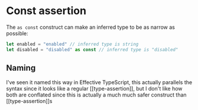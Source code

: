 # Const assertion
The `as const` construct can make an inferred type to be as narrow as possible:

```ts
let enabled = "enabled" // inferred type is string
let disabled = "disabled" as const // inferred type is "disabled"
```

## Naming
I've seen it named this way in Effective TypeScript, this actually parallels the syntax since it looks like a regular [[type-assertion]], but I don't like how both are conflated since this is actually a much much safer construct than [[type-assertion]]s
